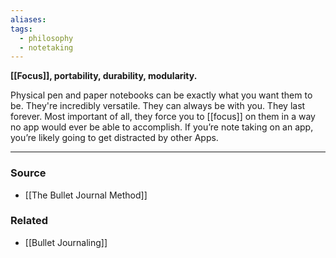 ```yaml
---
aliases: 
tags:
  - philosophy
  - notetaking
---
```

**[[Focus]], portability, durability, modularity.**

Physical pen and paper notebooks can be exactly what you want them to be. They're incredibly versatile. They can always be with you. They last forever. Most important of all, they force you to [[focus]] on them in a way no app would ever be able to accomplish. If you’re note taking on an app, you’re likely going to get distracted by other Apps.

---

### Source
- [[The Bullet Journal Method]]

### Related
- [[Bullet Journaling]]